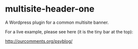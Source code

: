 multisite-header-one
====================

A Wordpress plugin for a common multisite banner.

For a live example, please see here (it is the tiny bar at the top):

http://ourcomments.org/psyblog/
